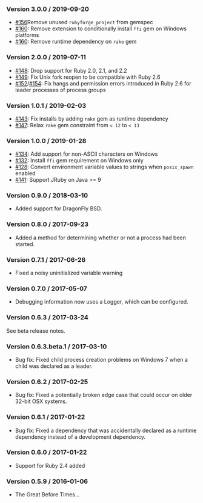 ### Version 3.0.0 / 2019-09-20

- [#156](https://github.com/enkessler/childprocess/pull/156)Remove unused `rubyforge_project` from gemspec
- [#160](https://github.com/enkessler/childprocess/pull/160): Remove extension to conditionally install `ffi` gem on Windows platforms
- [#160](https://github.com/enkessler/childprocess/pull/160): Remove runtime dependency on `rake` gem

### Version 2.0.0 / 2019-07-11

- [#148](https://github.com/enkessler/childprocess/pull/148): Drop support for Ruby 2.0, 2.1, and 2.2
- [#149](https://github.com/enkessler/childprocess/pull/149): Fix Unix fork reopen to be compatible with Ruby 2.6
- [#152](https://github.com/enkessler/childprocess/pull/152)/[#154](https://github.com/enkessler/childprocess/pull/154): Fix hangs and permission errors introduced in Ruby 2.6 for leader processes of process groups

### Version 1.0.1 / 2019-02-03

- [#143](https://github.com/enkessler/childprocess/pull/144): Fix installs by adding `rake` gem as runtime dependency
- [#147](https://github.com/enkessler/childprocess/pull/147): Relax `rake` gem constraint from `< 12` to `< 13`

### Version 1.0.0 / 2019-01-28

- [#134](https://github.com/enkessler/childprocess/pull/134): Add support for non-ASCII characters on Windows
- [#132](https://github.com/enkessler/childprocess/pull/132): Install `ffi` gem requirement on Windows only
- [#128](https://github.com/enkessler/childprocess/issues/128): Convert environment variable values to strings when `posix_spawn` enabled
- [#141](https://github.com/enkessler/childprocess/pull/141): Support JRuby on Java >= 9

### Version 0.9.0 / 2018-03-10

- Added support for DragonFly BSD.

### Version 0.8.0 / 2017-09-23

- Added a method for determining whether or not a process had been started.

### Version 0.7.1 / 2017-06-26

- Fixed a noisy uninitialized variable warning

### Version 0.7.0 / 2017-05-07

- Debugging information now uses a Logger, which can be configured.

### Version 0.6.3 / 2017-03-24

See beta release notes.

### Version 0.6.3.beta.1 / 2017-03-10

- Bug fix: Fixed child process creation problems on Windows 7 when a child was declared as a leader.

### Version 0.6.2 / 2017-02-25

- Bug fix: Fixed a potentially broken edge case that could occur on older 32-bit OSX systems.

### Version 0.6.1 / 2017-01-22

- Bug fix: Fixed a dependency that was accidentally declared as a runtime
  dependency instead of a development dependency.

### Version 0.6.0 / 2017-01-22

- Support for Ruby 2.4 added

### Version 0.5.9 / 2016-01-06

- The Great Before Times...
